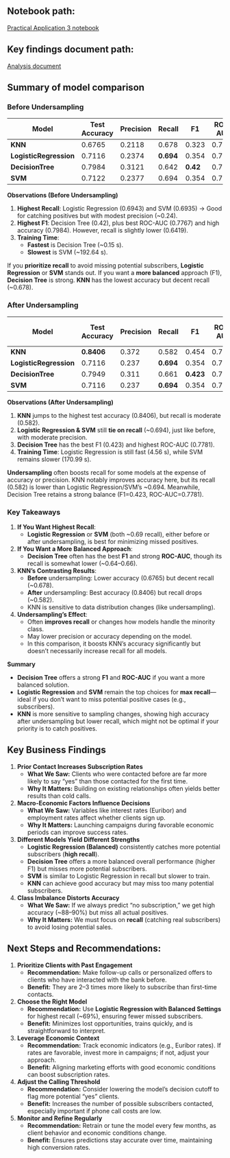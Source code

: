 
## Notebook path:

[Practical Application 3 notebook](<https://github.com/shikhakala/Practical_Application_3/blob/main/Shikha_Practical_Application_3.ipynb>)

## Key findings document path:

[Analysis document](<https://github.com/shikhakala/Practical_Application_3/blob/main/Practical_Application3_Analysis_and_Findings.docx>)

## Summary of model comparison

### Before Undersampling

| **Model**              | **Test Accuracy** | **Precision** | **Recall** | **F1**   | **ROC-AUC** | **Train Time (s)** |
|------------------------|-------------------|---------------|------------|----------|-------------|--------------------|
| **KNN**                | 0.6765            | 0.2118        | 0.678      | 0.323    | 0.7269      | 0.2292             |
| **LogisticRegression** | 0.7116            | 0.2374        | **0.694**  | 0.354    | 0.7421      | 0.2795             |
| **DecisionTree**       | 0.7984            | 0.3121        | 0.642      | **0.42** | 0.7767      | **0.1468**         |
| **SVM**                | 0.7122            | 0.2377        | 0.694      | 0.354    | 0.7524      | 192.6366           |

**Observations (Before Undersampling)**

1.  **Highest Recall**: Logistic Regression (0.6943) and SVM (0.6935) → Good for catching positives but with modest precision (\~0.24).
2.  **Highest F1**: Decision Tree (0.42), plus best ROC-AUC (0.7767) and high accuracy (0.7984). However, recall is slightly lower (0.6419).
3.  **Training Time**:
    -   **Fastest** is Decision Tree (\~0.15 s).
    -   **Slowest** is SVM (\~192.64 s).

If you **prioritize recall** to avoid missing potential subscribers, **Logistic Regression** or **SVM** stands out. If you want a **more balanced** approach (F1), **Decision Tree** is strong. **KNN** has the lowest accuracy but decent recall (\~0.678).

### After Undersampling

| **Model**              | **Test Accuracy** | **Precision** | **Recall** | **F1**    | **ROC-AUC** | **Train Time (s)** |
|------------------------|-------------------|---------------|------------|-----------|-------------|--------------------|
| **KNN**                | **0.8406**        | 0.372         | 0.582      | 0.454     | 0.7395      | 20.3               |
| **LogisticRegression** | 0.7116            | 0.237         | **0.694**  | 0.354     | 0.7415      | **4.56**           |
| **DecisionTree**       | 0.7949            | 0.311         | 0.661      | **0.423** | 0.7781      | 9.59               |
| **SVM**                | 0.7116            | 0.237         | **0.694**  | 0.354     | 0.7424      | 170.99             |

**Observations (After Undersampling)**

1.  **KNN** jumps to the highest test accuracy (0.8406), but recall is moderate (0.582).
2.  **Logistic Regression & SVM** still **tie on recall** (\~0.694), just like before, with moderate precision.
3.  **Decision Tree** has the best F1 (0.423) and highest ROC-AUC (0.7781).
4.  **Training Time**: Logistic Regression is still fast (4.56 s), while SVM remains slower (170.99 s).

**Undersampling** often boosts recall for some models at the expense of accuracy or precision. KNN notably improves accuracy here, but its recall (0.582) is lower than Logistic Regression/SVM’s \~0.694. Meanwhile, Decision Tree retains a strong balance (F1=0.423, ROC-AUC=0.7781).

### Key Takeaways

1.  **If You Want Highest Recall**:
    -   **Logistic Regression** or **SVM** (both \~0.69 recall), either before or after undersampling, is best for minimizing missed positives.
2.  **If You Want a More Balanced Approach**:
    -   **Decision Tree** often has the best **F1** and strong **ROC-AUC**, though its recall is somewhat lower (\~0.64–0.66).
3.  **KNN’s Contrasting Results**:
    -   **Before** undersampling: Lower accuracy (0.6765) but decent recall (\~0.678).
    -   **After** undersampling: Best accuracy (0.8406) but recall drops (\~0.582).
    -   KNN is sensitive to data distribution changes (like undersampling).
4.  **Undersampling’s Effect**:
    -   Often **improves recall** or changes how models handle the minority class.
    -   May lower precision or accuracy depending on the model.
    -   In this comparison, it boosts KNN’s accuracy significantly but doesn’t necessarily increase recall for all models.

**Summary**

-   **Decision Tree** offers a strong **F1** and **ROC-AUC** if you want a more balanced solution.
-   **Logistic Regression** and **SVM** remain the top choices for **max recall**—ideal if you don’t want to miss potential positive cases (e.g., subscribers).
-   **KNN** is more sensitive to sampling changes, showing high accuracy after undersampling but lower recall, which might not be optimal if your priority is to catch positives.

## Key Business Findings

1.  **Prior Contact Increases Subscription Rates**
    -   **What We Saw:** Clients who were contacted before are far more likely to say “yes” than those contacted for the first time.
    -   **Why It Matters:** Building on existing relationships often yields better results than cold calls.
2.  **Macro-Economic Factors Influence Decisions**
    -   **What We Saw:** Variables like interest rates (Euribor) and employment rates affect whether clients sign up.
    -   **Why It Matters:** Launching campaigns during favorable economic periods can improve success rates.
3.  **Different Models Yield Different Strengths**
    -   **Logistic Regression (Balanced)** consistently catches more potential subscribers (**high recall**).
    -   **Decision Tree** offers a more balanced overall performance (higher F1) but misses more potential subscribers.
    -   **SVM** is similar to Logistic Regression in recall but slower to train.
    -   **KNN** can achieve good accuracy but may miss too many potential subscribers.
4.  **Class Imbalance Distorts Accuracy**
    -   **What We Saw:** If we always predict “no subscription,” we get high accuracy (\~88–90%) but miss all actual positives.
    -   **Why It Matters:** We must focus on **recall** (catching real subscribers) to avoid losing potential sales.

## Next Steps and Recommendations:

1.  **Prioritize Clients with Past Engagement**
    -   **Recommendation:** Make follow-up calls or personalized offers to clients who have interacted with the bank before.
    -   **Benefit:** They are 2–3 times more likely to subscribe than first-time contacts.
2.  **Choose the Right Model**
    -   **Recommendation:** Use **Logistic Regression with Balanced Settings** for highest recall (\~69%), ensuring fewer missed subscribers.
    -   **Benefit:** Minimizes lost opportunities, trains quickly, and is straightforward to interpret.
3.  **Leverage Economic Context**
    -   **Recommendation:** Track economic indicators (e.g., Euribor rates). If rates are favorable, invest more in campaigns; if not, adjust your approach.
    -   **Benefit:** Aligning marketing efforts with good economic conditions can boost subscription rates.
4.  **Adjust the Calling Threshold**
    -   **Recommendation:** Consider lowering the model’s decision cutoff to flag more potential “yes” clients.
    -   **Benefit:** Increases the number of possible subscribers contacted, especially important if phone call costs are low.
5.  **Monitor and Refine Regularly**
    -   **Recommendation:** Retrain or tune the model every few months, as client behavior and economic conditions change.
    -   **Benefit:** Ensures predictions stay accurate over time, maintaining high conversion rates.
